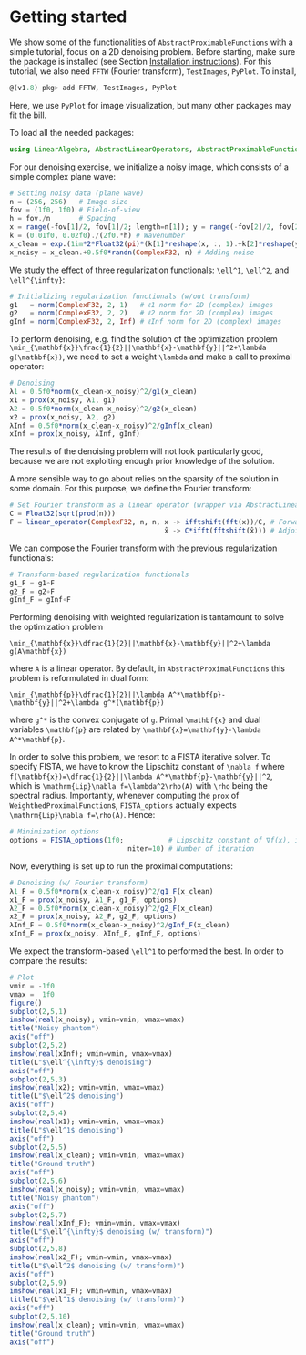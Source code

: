 # Getting started

We show some of the functionalities of `AbstractProximableFunctions` with a simple tutorial, focus on a 2D denoising problem. Before starting, make sure the package is installed (see Section [Installation instructions](@ref)). For this tutorial, we also need `FFTW` (Fourier transform), `TestImages`, `PyPlot`. To install,
```julia
@(v1.8) pkg> add FFTW, TestImages, PyPlot
```
Here, we use `PyPlot` for image visualization, but many other packages may fit the bill.

To load all the needed packages:
```julia
using LinearAlgebra, AbstractLinearOperators, AbstractProximableFunctions, FFTW, PyPlot
```
For our denoising exercise, we initialize a noisy image, which consists of a simple complex plane wave:
```julia
# Setting noisy data (plane wave)
n = (256, 256)   # Image size
fov = (1f0, 1f0) # Field-of-view
h = fov./n       # Spacing
x = range(-fov[1]/2, fov[1]/2; length=n[1]); y = range(-fov[2]/2, fov[2]/2; length=n[2]); # Cartesian coordinates
k = (0.01f0, 0.02f0)./(2f0.*h) # Wavenumber
x_clean = exp.(1im*2*Float32(pi)*(k[1]*reshape(x, :, 1).+k[2]*reshape(y, 1, :))) # Plane wave
x_noisy = x_clean.+0.5f0*randn(ComplexF32, n) # Adding noise
```
We study the effect of three regularization functionals: ``\ell^1``, ``\ell^2``, and ``\ell^{\infty}``:
```julia
# Initializing regularization functionals (w/out transform)
g1   = norm(ComplexF32, 2, 1)   # ℓ1 norm for 2D (complex) images
g2   = norm(ComplexF32, 2, 2)   # ℓ2 norm for 2D (complex) images
gInf = norm(ComplexF32, 2, Inf) # ℓInf norm for 2D (complex) images
```
To perform denoising, e.g. find the solution of the optimization problem ``\min_{\mathbf{x}}\frac{1}{2}||\mathbf{x}-\mathbf{y}||^2+\lambda g(\mathbf{x})``, we need to set a weight ``\lambda`` and make a call to proximal operator:
```julia
# Denoising
λ1 = 0.5f0*norm(x_clean-x_noisy)^2/g1(x_clean)
x1 = prox(x_noisy, λ1, g1)
λ2 = 0.5f0*norm(x_clean-x_noisy)^2/g2(x_clean)
x2 = prox(x_noisy, λ2, g2)
λInf = 0.5f0*norm(x_clean-x_noisy)^2/gInf(x_clean)
xInf = prox(x_noisy, λInf, gInf)
```
The results of the denoising problem will not look particularly good, because we are not exploiting enough prior knowledge of the solution.

A more sensible way to go about relies on the sparsity of the solution in some domain. For this purpose, we define the Fourier transform:
```julia
# Set Fourier transform as a linear operator (wrapper via AbstractLinearOperators)
C = Float32(sqrt(prod(n)))
F = linear_operator(ComplexF32, n, n, x -> ifftshift(fft(x))/C, # Forward evaluation
                                      x̂ -> C*ifft(fftshift(x̂))) # Adjoint evaluation
```
We can compose the Fourier transform with the previous regularization functionals:
```julia
# Transform-based regularization functionals
g1_F = g1∘F
g2_F = g2∘F
gInf_F = gInf∘F
```
Performing denoising with weighted regularization is tantamount to solve the optimization problem

``
\min_{\mathbf{x}}\dfrac{1}{2}||\mathbf{x}-\mathbf{y}||^2+\lambda g(A\mathbf{x})
``

where ``A`` is a linear operator. By default, in `AbstractProximalFunctions` this problem is reformulated in dual form:

``
\min_{\mathbf{p}}\dfrac{1}{2}||\lambda A^*\mathbf{p}-\mathbf{y}||^2+\lambda g^*(\mathbf{p})
``

where ``g^*`` is the convex conjugate of ``g``. Primal ``\mathbf{x}`` and dual variables ``\mathbf{p}`` are related by ``\mathbf{x}=\mathbf{y}-\lambda A^*\mathbf{p}``.

In order to solve this problem, we resort to a FISTA iterative solver. To specify FISTA, we have to know the Lipschitz constant of ``\nabla f`` where ``f(\mathbf{x})=\dfrac{1}{2}||\lambda A^*\mathbf{p}-\mathbf{y}||^2``, which is ``\mathrm{Lip}\nabla f=\lambda^2\rho(A)`` with ``\rho`` being the spectral radius. Importantly, whenever computing the `prox` of `WeighthedProximalFunction`s, `FISTA_options` actually expects ``\mathrm{Lip}\nabla f=\rho(A)``. Hence:
```julia
# Minimization options
options = FISTA_options(1f0;           # Lipschitz constant of ∇f(x), in this case equivalent to spectral norm of F
                             niter=10) # Number of iteration
```
Now, everything is set up to run the proximal computations:
```julia
# Denoising (w/ Fourier transform)
λ1_F = 0.5f0*norm(x_clean-x_noisy)^2/g1_F(x_clean)
x1_F = prox(x_noisy, λ1_F, g1_F, options)
λ2_F = 0.5f0*norm(x_clean-x_noisy)^2/g2_F(x_clean)
x2_F = prox(x_noisy, λ2_F, g2_F, options)
λInf_F = 0.5f0*norm(x_clean-x_noisy)^2/gInf_F(x_clean)
xInf_F = prox(x_noisy, λInf_F, gInf_F, options)
```

We expect the transform-based ``\ell^1`` to performed the best. In order to compare the results:
```julia
# Plot
vmin = -1f0
vmax =  1f0
figure()
subplot(2,5,1)
imshow(real(x_noisy); vmin=vmin, vmax=vmax)
title("Noisy phantom")
axis("off")
subplot(2,5,2)
imshow(real(xInf); vmin=vmin, vmax=vmax)
title(L"$\ell^{\infty}$ denoising")
axis("off")
subplot(2,5,3)
imshow(real(x2); vmin=vmin, vmax=vmax)
title(L"$\ell^2$ denoising")
axis("off")
subplot(2,5,4)
imshow(real(x1); vmin=vmin, vmax=vmax)
title(L"$\ell^1$ denoising")
axis("off")
subplot(2,5,5)
imshow(real(x_clean); vmin=vmin, vmax=vmax)
title("Ground truth")
axis("off")
subplot(2,5,6)
imshow(real(x_noisy); vmin=vmin, vmax=vmax)
title("Noisy phantom")
axis("off")
subplot(2,5,7)
imshow(real(xInf_F); vmin=vmin, vmax=vmax)
title(L"$\ell^{\infty}$ denoising (w/ transform)")
axis("off")
subplot(2,5,8)
imshow(real(x2_F); vmin=vmin, vmax=vmax)
title(L"$\ell^2$ denoising (w/ transform)")
axis("off")
subplot(2,5,9)
imshow(real(x1_F); vmin=vmin, vmax=vmax)
title(L"$\ell^1$ denoising (w/ transform)")
axis("off")
subplot(2,5,10)
imshow(real(x_clean); vmin=vmin, vmax=vmax)
title("Ground truth")
axis("off")
```